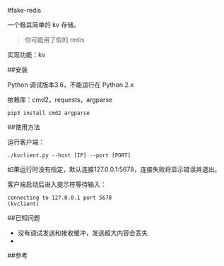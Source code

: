 #fake-redis

一个极其简单的 kv 存储。

> 你可能用了假的 redis

实现功能：kv


##安装

Python 调试版本3.6，不能运行在 Python 2.x

依赖库：cmd2，requests，argparse

```
pip3 install cmd2 argparse
```

##使用方法

运行客户端：

```
./kvclient.py --host [IP] --port [PORT]  
```
如果运行时没有指定，默认连接127.0.0.1:5678，连接失败将显示错误并退出。

客户端启动后进入提示符等待输入：

```
connecting to 127.0.0.1 port 5678
(kvclient)
```

##已知问题

* 没有调试发送和接收缓冲，发送超大内容会丢失
* 

##参考

